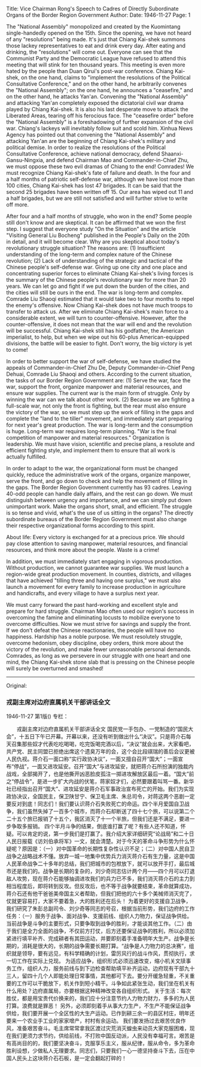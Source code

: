 Title: Vice Chairman Rong's Speech to Cadres of Directly Subordinate Organs of the Border Region Government
Author:
Date: 1946-11-27
Page: 1

The "National Assembly" monopolized and created by the Kuomintang single-handedly opened on the 15th. Since the opening, we have not heard of any "resolutions" being made. It's just that Chiang Kai-shek summons those lackey representatives to eat and drink every day. After eating and drinking, the "resolutions" will come out. Everyone can see that the Communist Party and the Democratic League have refused to attend this meeting that will stink for ten thousand years. This meeting is even more hated by the people than Duan Qirui's post-war conference. Chiang Kai-shek, on the one hand, claims to "implement the resolutions of the Political Consultative Conference," and on the other hand, he arbitrarily convenes the "National Assembly"; on the one hand, he announces a "ceasefire," and on the other hand, he attacks Yan'an. Convening the "National Assembly" and attacking Yan'an completely exposed the dictatorial civil war drama played by Chiang Kai-shek. It is also his last desperate move to attack the Liberated Areas, tearing off his ferocious face. The "ceasefire order" before the "National Assembly" is a foreshadowing of further expansion of the civil war. Chiang's lackeys will inevitably follow suit and scold him. Xinhua News Agency has pointed out that convening the "National Assembly" and attacking Yan'an are the beginning of Chiang Kai-shek's military and political demise. In order to realize the resolutions of the Political Consultative Conference, achieve national democracy, defend Shaanxi-Gansu-Ningxia, and defend Chairman Mao and Commander-in-Chief Zhu, we must oppose these two evil dramas of Chiang to the end! Comrades! We must recognize Chiang Kai-shek's fate of failure and death. In the four and a half months of patriotic self-defense war, although we have lost more than 100 cities, Chiang Kai-shek has lost 47 brigades. It can be said that the second 25 brigades have been written off 15. Our area has wiped out 11 and a half brigades, but we are still not satisfied and will further strive to write off more.

After four and a half months of struggle, who won in the end? Some people still don't know and are skeptical. It can be affirmed that we won the first step. I suggest that everyone study "On the Situation" and the article "Visiting General Liu Bocheng" published in the People's Daily on the 20th in detail, and it will become clear. Why are you skeptical about today's revolutionary struggle situation? The reasons are: (1) Insufficient understanding of the long-term and complex nature of the Chinese revolution; (2) Lack of understanding of the strategic and tactical of the Chinese people's self-defense war. Giving up one city and one place and concentrating superior forces to eliminate Chiang Kai-shek's living forces is the summary of the Chinese people's revolutionary war for more than 20 years. We can let go and fight if we put down the burden of the cities, and the cities will still be ours in the end. The war is long-term and complex. Comrade Liu Shaoqi estimated that it would take two to four months to repel the enemy's offensive. Now Chiang Kai-shek does not have much troops to transfer to attack us. After we eliminate Chiang Kai-shek's main force to a considerable extent, we will turn to counter-offensive. However, after the counter-offensive, it does not mean that the war will end and the revolution will be successful. Chiang Kai-shek still has his godfather, the American imperialist, to help, but when we wipe out his 60-plus American-equipped divisions, the battle will be easier to fight. Don't worry, the big victory is yet to come!

In order to better support the war of self-defense, we have studied the appeals of Commander-in-Chief Zhu De, Deputy Commander-in-Chief Peng Dehuai, Comrade Liu Shaoqi and others. According to the current situation, the tasks of our Border Region Government are: (1) Serve the war, face the war, support the front, organize manpower and material resources, and ensure war supplies. The current war is the main form of struggle. Only by winning the war can we talk about other work. (2) Because we are fighting a full-scale war, not only the front is fighting, but the rear must also ensure the victory of the war, so we must step up the work of filling in the gaps and complete the "land to the tiller" movement, and immediately start preparing for next year's great production. The war is long-term and the consumption is huge. Long-term war requires long-term planning. "War is the final competition of manpower and material resources." Organization is leadership. We must have vision, scientific and precise plans, a resolute and efficient fighting style, and implement them to ensure that all work is actually fulfilled.

In order to adapt to the war, the organizational form must be changed quickly, reduce the administrative work of the organs, organize manpower, serve the front, and go down to check and help the movement of filling in the gaps. The Border Region Government currently has 93 cadres. Leaving 40-odd people can handle daily affairs, and the rest can go down. We must distinguish between urgency and importance, and we can simply put down unimportant work. Make the organs short, small, and efficient. The struggle is so tense and vivid, what's the use of us sitting in the organs? The directly subordinate bureaus of the Border Region Government must also change their respective organizational forms according to this spirit.

About life: Every victory is exchanged for at a precious price. We should pay close attention to saving manpower, material resources, and financial resources, and think more about the people. Waste is a crime!

In addition, we must immediately start engaging in vigorous production. Without production, we cannot guarantee war supplies. We must launch a region-wide great production movement. In counties, districts, and villages that have achieved "tilling three and having one surplus," we must also launch a movement for every family to increase production in agriculture and handicrafts, and every village to have a surplus next year.

We must carry forward the past hard-working and excellent style and prepare for hard struggle. Chairman Mao often used our region's success in overcoming the famine and eliminating locusts to mobilize everyone to overcome difficulties. Now we must strive for savings and supply the front. If we don't defeat the Chinese reactionaries, the people will have no happiness. Hardship has a noble purpose. We must resolutely struggle, overcome hedonism, obey discipline, obey orders, think more about the victory of the revolution, and make fewer unreasonable personal demands. Comrades, as long as we persevere in our struggle with one heart and one mind, the Chiang Kai-shek stone slab that is pressing on the Chinese people will surely be overturned and smashed!



<hr /> 

Original: 


### 戎副主席对边府直属机关干部讲话全文

1946-11-27
第1版()
专栏：

　　戎副主席对边府直属机关干部讲话全文
    国民党一手包办、一党制造的“国民大会”，十五日下午已开幕。开幕以来，还没有听到做出什么“决议”。只是蒋介石每天召集那些奴才代表吃吃喝喝，吃完饭喝完酒以后，“决议”就会出来，大家看吧，共产党、民主同盟已拒绝出席这个遗臭万年的会，这个会比段祺瑞的善后会议更被人民仇视。蒋介石一面口称“实行政协决议”，一面又擅自召开“国大”；一面宣布“停战”，一面又进攻延安。召开“国大”与进攻延安，就把蒋介石所扮演的独裁内战戏，全部揭开了，也是他撕开凶恶脸皮孤注一掷进攻解放区最后一着。“国大”前之“停战令”，是进一步扩大内战的伏笔，蒋家奴才们，必然要跟着叫骂一番。新华社已经指出召开“国大”、进攻延安是蒋介石军事政治宣布死亡的开始。我们为实现政协决议，全国民主，保卫陕甘宁、保卫毛主席、朱总司令，对蒋这两个恶剧一定要反对到底！同志们！我们要认识蒋介石失败死亡的命运。四个半月爱国自卫战争，我们虽然失掉了一百多个城市，而蒋介石却断送了四十七个旅，可以说第二个二十五个旅已报销了十五个，我区消灭了十一个半旅，但我们还是不满足，要进一步争取多报销。
    四个半月斗争的结果，倒底谁打赢了呢？有些人还不知道，怀疑。可以肯定的说，第一步我们是打赢了。我介绍大家详细研究“论战局”和二十日人民日报载《访刘伯承将军》一文，就会清楚。对于今天的革命斗争形势为什么怀疑呢？原因是：（一）对中国革命的长期性复杂性认识不足；（二）对中国人民自卫战争之战略战术不懂。放弃一城一地集中优势兵力消灭蒋介石有生力量，这是中国人民革命战争二十多年的总结，我们把城市的包袱放下，就可以放开手打，最后城市还是我们的。战争是长期的复杂的，刘少奇同志估计两个月——四个月可以打退敌人攻势，现在蒋介石能够抽调进攻我们的兵力已不多，我们消灭蒋介石的主力到相当程度后，即将转到反攻。但反攻后，也不等于战争就要结束，革命就算成功，蒋介石还有他干爸爸美帝国主义者帮助，但我们把他的六十多个美械师消灭完了，仗就更容易打，大家不要着急，大的胜利还在后头！
    为着更好的支援自卫战争，我们研究了朱彭总副司令、刘少奇等同志的号召，根据当前形势，我们边府的工作任务：（一）服务于战争、面对战争、支援前线、组织人力物力，保证战争供给。当前战争是斗争的主要形式，只要争取到战争的胜利，才能谈其他工作。（二）由于我们是全力全面的战争，不仅前方打仗，后方还要保证战争的胜利，所以必须加紧进行填平补齐、完成耕者有其田运动，并要即刻着手准备明年大生产。战争是长期的，消耗是很大的，长期的战争需要长期打算。“战争是人力物力的总决赛”，组织就是领导，要有远见，有科学精确的计划，雷厉风行的战斗作风，贯彻执行，求一切工作在实际上兑现。
    为适应战争，组织形式必须迅速改变，缩小机关文牍事务工作，组织人力，服务前线与到下边检查帮助填平补齐运动，边府现有干部九十三人，留四十几个人即能处理日常事情，其他都可下去。要分开缓急轻重，不关重要的工作可以干脆放下，机关作到短小精干。斗争如此紧张生动，我们坐在机关有什么用处？边府直属局，亦要根据这种精神改变各自组织形式。
    关于生活：每次胜仗，都是用宝贵代价换来的，我们应十分注意节约人力物力财力，多多的为人民打算。浪费就是罪恶！
    另外，必须即刻着手从事大力生产，不生产不能保证战争供给，我们要开展一个全区性的大生产运动。已作到耕三余一的县区村庄，明年还要来一个农业手工业的家家增产，村村有余运动。
    我们要发扬过去艰苦优良作风，准备艰苦奋斗。毛主席常常拿我区渡过灾荒消灭蝗虫来动员大家克服困难，现在我们更须力求节约，供给前线，不打败中国反动派，人民没有幸福可言。艰苦是有高尚目的的，我们要坚决奋斗，克服享乐主义，服从纪律，服从命令，多为革命胜利设想，少做私人无理要求。同志们，只要我们一心一德坚持奋斗下去，压在中国人民头上这块蒋介石石板，是一定会翻起打碎的！
